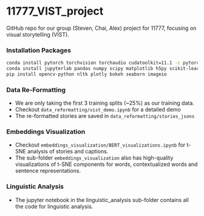 # 11777_VIST_project
GitHub repo for our group (Steven, Chai, Alex) project for 11777, focusing on visual storytelling (VIST).


### Installation Packages
```bash
conda install pytorch torchvision torchaudio cudatoolkit=11.1 -c pytorch -c nvidia
conda install jupyterlab pandas numpy scipy matplotlib h5py scikit-learn -c conda-forge
pip install opencv-python nltk plotly bokeh seaborn imageio
```

### Data Re-Formatting
  * We are only taking the first 3 training splits (~25%) as our training data.
  * Checkout `data_reformatting/vist_demo.ipynb` for a detailed demo
  * The re-formatted stories are saved in `data_reformatting/stories_jsons`

### Embeddings Visualization
  * Checkout `embeddings_visualization/BERT_visualizations.ipynb` for t-SNE analysis of stories and captions.
  * The sub-folder `embeddings_visualization` also has high-quality visualizations of t-SNE components for words, contextualized words and sentence representations.

### Linguistic Analysis
  * The jupyter notebook in the linguistic_analysis sub-folder contains all the code for linguistic analysis.
